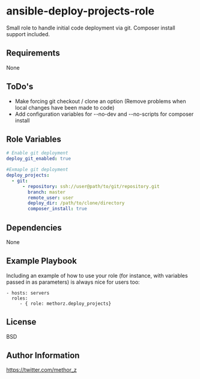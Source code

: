 ansible-deploy-projects-role
=========

Small role to handle initial code deployment via git. Composer install support included.

Requirements
------------

None

ToDo's
------------

- Make forcing git checkout / clone an option (Remove problems when local changes have been made to code)
- Add configuration variables for --no-dev and --no-scripts for composer install

Role Variables
--------------
```YAML
# Enable git deployment
deploy_git_enabled: true

#Exmaple git deployment
deploy_projects:
  - git:
      - repository: ssh://user@path/to/git/repository.git
        branch: master
        remote_user: user
        deploy_dir: /path/to/clone/directory
        composer_install: true
```

Dependencies
------------

None

Example Playbook
----------------

Including an example of how to use your role (for instance, with variables passed in as parameters) is always nice for users too:

    - hosts: servers
      roles:
         - { role: methorz.deploy_projects}

License
-------

BSD

Author Information
------------------

https://twitter.com/methor_z
